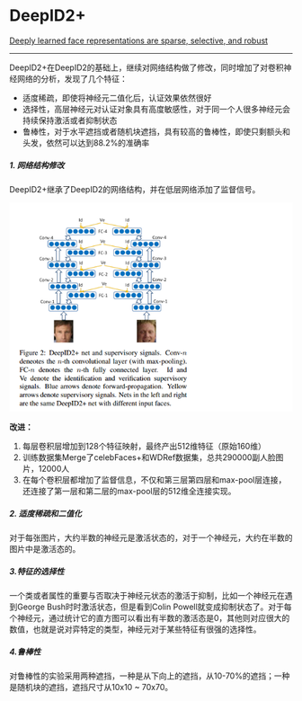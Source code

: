 # DeepID2+

[Deeply learned face representations are sparse, selective, and robust](http://arxiv.org/pdf/1412.1265v1.pdf)

---

DeepID2+在DeepID2的基础上，继续对网络结构做了修改，同时增加了对卷积神经网络的分析，发现了几个特征：

- 适度稀疏，即使将神经元二值化后，认证效果依然很好
- 选择性，高层神经元对认证对象具有高度敏感性，对于同一个人很多神经元会持续保持激活或者抑制状态
- 鲁棒性，对于水平遮挡或者随机块遮挡，具有较高的鲁棒性，即使只剩额头和头发，依然可以达到88.2%的准确率



##### 1. 网络结构修改

DeepID2+继承了DeepID2的网络结构，并在低层网络添加了监督信号。

![è¿éåå¾çæè¿°](images/deepid2+_net.jpg)

**改进：**

1. 每层卷积层增加到128个特征映射，最终产出512维特征（原始160维）
2. 训练数据集Merge了celebFaces+和WDRef数据集，总共290000副人脸图片，12000人
3. 在每个卷积层都增加了监督信息，不仅和第三层第四层和max-pool层连接，还连接了第一层和第二层的max-pool层的512维全连接实现。

##### 2. 适度稀疏和二值化

对于每张图片，大约半数的神经元是激活状态的，对于一个神经元，大约在半数的图片中是激活态的。

##### 3.特征的选择性

一个类或者属性的重要与否取决于神经元状态的激活于抑制，比如一个神经元在遇到George Bush时时激活状态，但是看到Colin Powell就变成抑制状态了。对于每个神经元，通过统计它的直方图可以看出有半数的激活态是0，其他则对应很大的数值，也就是说对弈特定的类型，神经元对于某些特征有很强的选择性。

##### 4.鲁棒性

对鲁棒性的实验采用两种遮挡，一种是从下向上的遮挡，从10-70%的遮挡；一种是随机块的遮挡，遮挡尺寸从10x10 ~ 70x70。

